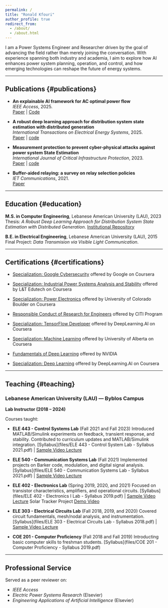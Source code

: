 ```yaml
---
permalink: /
title: "Ronald Kfouri"
author_profile: true
redirect_from: 
  - /about/
  - /about.html
---
```


I am a Power Systems Engineer and Researcher driven by the goal of advancing the field rather than merely joining the conversation. With experience spanning both industry and academia, I aim to explore how AI enhances power system planning, operation, and control, and how emerging technologies can reshape the future of energy systems.

---

## Publications {#publications}

- **An explainable AI framework for AC optimal power flow**  
  *IEEE Access*, 2025.  
  [Paper](https://ieeexplore.ieee.org/document/11177141) | [Code](https://github.com/RonaldKfouri/XAI_for_AC-OPF)

- **A robust deep learning approach for distribution system state estimation with distributed generation**  
  *International Transactions on Electrical Energy Systems*, 2025.  
  [Paper](https://onlinelibrary.wiley.com/doi/full/10.1155/etep/2734170) | [code](https://github.com/RonaldKfouri/DSSE-Learn)

 - **Measurement protection to prevent cyber-physical attacks against power system State Estimation**  
  *International Journal of Critical Infrastructure Protection*, 2023.  
  [Paper](https://www.sciencedirect.com/science/article/abs/pii/S1874548223000562) | [code](https://github.com/RonaldKfouri/ILP-to-Protect-against-SE-Attacks)

- **Buffer-aided relaying: a survey on relay selection policies**  
  *IET Communications*, 2021.  
  [Paper](https://ietresearch.onlinelibrary.wiley.com/doi/full/10.1049/iet-com.2020.0532)

---

## Education {#education}

**M.S. in Computer Engineering**, Lebanese American University (LAU), 2023  
Thesis: *A Robust Deep Learning Approach for Distribution System State Estimation with Distributed Generation*. [Institutional Repository](https://laur.lau.edu.lb:8443/xmlui/handle/10725/14595)

**B.E. in Electrical Engineering**, Lebanese American University (LAU), 2015  
Final Project: *Data Transmision via Visible Light Communication*.

---

## Certifications {#certifications}

- [Specialization: Google Cybersecurity](https://www.coursera.org/account/accomplishments/specialization/certificate/DIOAAWWSI126) offered by Google on Coursera

- [Specialization: Industrial Power Systems Analysis and Stability](https://www.coursera.org/account/accomplishments/specialization/certificate/VNTIVJ29DX5V) offered by L&T Edutech on Coursera
  
- [Specialization: Power Electronics](https://www.coursera.org/account/accomplishments/specialization/certificate/SOOKHULE6WY8) offered by University of Colorado Boulder on Coursera

- [Responsible Conduct of Research for Engineers](https://www.citiprogram.org/verify/?w8ddec41f-1400-43e5-96ed-4878cc439313-63899263) offered by CITI Program

- [Specialization: TensorFlow Developer](https://www.coursera.org/account/accomplishments/specialization/certificate/P75L5MJP99WG) offered by DeepLearning.AI on Coursera 

- [Specialization: Machine Learning](https://www.coursera.org/account/accomplishments/specialization/certificate/UUGC4Q7HGYRU) offered by University of Alberta on Coursera

- [Fundamentals of Deep Learning](https://courses.nvidia.com/certificates/e6af57e064f84bf4994d2f22170bea54/) offered by NVIDIA

- [Specialization: Deep Learning](https://www.coursera.org/account/accomplishments/specialization/certificate/Z2PLFDK576KV) offered by DeepLearning.AI on Coursera

---

## Teaching {#teaching}

### Lebanese American University (LAU) — Byblos Campus  
**Lab Instructor (2018 – 2024)**  

Courses taught:

- **ELE 443 - Control Systems Lab** (Fall 2021 and Fall 2023)
  Introduced MATLAB/Simulink experiments on feedback, transient response, and stability.
  Contributed to curriculum updates and MATLAB/Simulink integration. 
  [Syllabus](files/ELE 443 - Control System Lab - Syllabus 2021.pdf) | [Sample Video Lecture](https://drive.google.com/file/d/your-control-video-id/view?usp=sharing)

- **ELE 540 - Communication Systems Lab** (Fall 2021)
  Implemented projects on Barker code, modulation, and digital signal analysis.
  [Syllabus](files/ELE 540 - Communication Systems Lab - Syllabus 2021.pdf) | [Sample Video Lecture](https://drive.google.com/file/d/your-comm-video-id/view?usp=sharing)

- **ELE 402 - Electronics Lab** (Spring 2019, 2020, and 2021)
  Focused on transistor characteristics, amplifiers, and operational circuits.
  [Syllabus](files/ELE 402 - Electronics I Lab - Syllabus 2019.pdf) | [Sample Video Lecture](https://drive.google.com/file/d/your-electronics-video-id/view?usp=sharing)
  Solar Tracker Project [Demo Video]()

- **ELE 303 - Electrical Circuits Lab** (Fall 2018, 2019, and 2020)
  Covered circuit fundamentals, mesh/nodal analysis, and instrumentation.
  [Syllabus](files/ELE 303 - Electrical Circuits Lab - Syllabus 2018.pdf) | [Sample Video Lecture](https://drive.google.com/file/d/your-circuits-video-id/view?usp=sharing)

- **COE 201 - Computer Proficiency** (Fall 2018 and Fall 2019)
  Introducting basic computer skills to freshman students.
  [Syllabus](files/COE 201 - Computer Proficiency - Syllabus 2019.pdf)

---

## Professional Service
Served as a peer reviewer on:
- *IEEE Access*
- *Electric Power Systems Research* (Elsevier)
- *Engineering Applications of Artificial Intelligence* (Elsevier)
  

